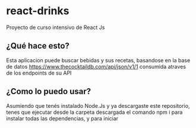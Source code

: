 # react-drinks

Proyecto de curso intensivo de React Js

## ¿Qué hace esto?

Esta aplicacion puede buscar bebidas y sus recetas, basandose en la base de datos https://www.thecocktaildb.com/api/json/v1/1 consumida atraves de los endpoints de su API

## ¿Como lo puedo usar?

Asumiendo que tenés instalado Node.Js y ya descargaste este repositorio, tenes que ejecutar desde la carpeta descargada el comando npm i para instalar todas las dependencias, y para iniciar